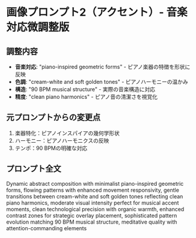# 画像プロンプト2（アクセント）- 音楽対応微調整版

## 調整内容
- **音楽対応**: "piano-inspired geometric forms" - ピアノ楽器の特徴を形状に反映
- **色調**: "cream-white and soft golden tones" - ピアノハーモニーの温かみ
- **構造**: "90 BPM musical structure" - 実際の音楽構造に対応
- **精度**: "clean piano harmonics" - ピアノ音の清潔さを視覚化

## 元プロンプトからの変更点
1. 楽器特化：ピアノインスパイアの幾何学形状
2. ハーモニー：ピアノハーモニクスの反映
3. テンポ：90 BPMの明確な対応

## プロンプト全文
Dynamic abstract composition with minimalist piano-inspired geometric forms, flowing patterns with enhanced movement responsivity, gentle transitions between cream-white and soft golden tones reflecting clean piano harmonics, moderate visual intensity perfect for musical accent moments, clean technological precision with organic warmth, enhanced contrast zones for strategic overlay placement, sophisticated pattern evolution matching 90 BPM musical structure, meditative quality with attention-commanding elements